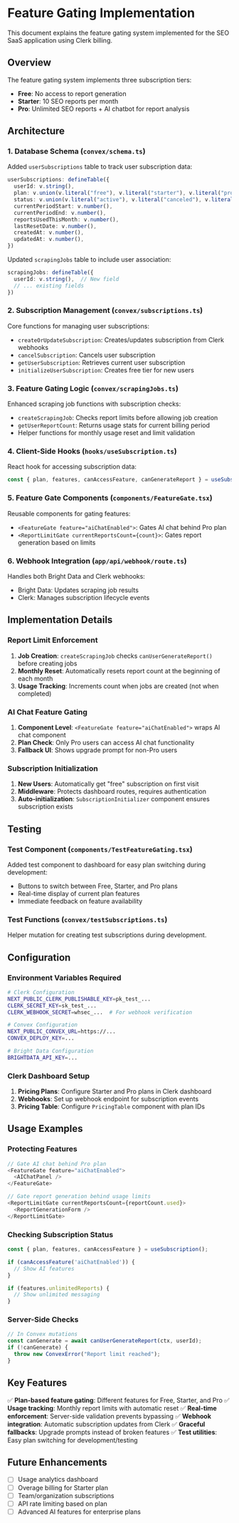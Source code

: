 # Feature Gating Implementation

This document explains the feature gating system implemented for the SEO SaaS application using Clerk billing.

## Overview

The feature gating system implements three subscription tiers:
- **Free**: No access to report generation
- **Starter**: 10 SEO reports per month
- **Pro**: Unlimited SEO reports + AI chatbot for report analysis

## Architecture

### 1. Database Schema (`convex/schema.ts`)

Added `userSubscriptions` table to track user subscription data:
```typescript
userSubscriptions: defineTable({
  userId: v.string(),
  plan: v.union(v.literal("free"), v.literal("starter"), v.literal("pro")),
  status: v.union(v.literal("active"), v.literal("canceled"), v.literal("past_due")),
  currentPeriodStart: v.number(),
  currentPeriodEnd: v.number(),
  reportsUsedThisMonth: v.number(),
  lastResetDate: v.number(),
  createdAt: v.number(),
  updatedAt: v.number(),
})
```

Updated `scrapingJobs` table to include user association:
```typescript
scrapingJobs: defineTable({
  userId: v.string(),  // New field
  // ... existing fields
})
```

### 2. Subscription Management (`convex/subscriptions.ts`)

Core functions for managing user subscriptions:
- `createOrUpdateSubscription`: Creates/updates subscription from Clerk webhooks
- `cancelSubscription`: Cancels user subscription
- `getUserSubscription`: Retrieves current user subscription
- `initializeUserSubscription`: Creates free tier for new users

### 3. Feature Gating Logic (`convex/scrapingJobs.ts`)

Enhanced scraping job functions with subscription checks:
- `createScrapingJob`: Checks report limits before allowing job creation
- `getUserReportCount`: Returns usage stats for current billing period
- Helper functions for monthly usage reset and limit validation

### 4. Client-Side Hooks (`hooks/useSubscription.ts`)

React hook for accessing subscription data:
```typescript
const { plan, features, canAccessFeature, canGenerateReport } = useSubscription();
```

### 5. Feature Gate Components (`components/FeatureGate.tsx`)

Reusable components for gating features:
- `<FeatureGate feature="aiChatEnabled">`: Gates AI chat behind Pro plan
- `<ReportLimitGate currentReportsCount={count}>`: Gates report generation based on limits

### 6. Webhook Integration (`app/api/webhook/route.ts`)

Handles both Bright Data and Clerk webhooks:
- Bright Data: Updates scraping job results
- Clerk: Manages subscription lifecycle events

## Implementation Details

### Report Limit Enforcement

1. **Job Creation**: `createScrapingJob` checks `canUserGenerateReport()` before creating jobs
2. **Monthly Reset**: Automatically resets report count at the beginning of each month
3. **Usage Tracking**: Increments count when jobs are created (not when completed)

### AI Chat Feature Gating

1. **Component Level**: `<FeatureGate feature="aiChatEnabled">` wraps AI chat component
2. **Plan Check**: Only Pro users can access AI chat functionality
3. **Fallback UI**: Shows upgrade prompt for non-Pro users

### Subscription Initialization

1. **New Users**: Automatically get "free" subscription on first visit
2. **Middleware**: Protects dashboard routes, requires authentication
3. **Auto-initialization**: `SubscriptionInitializer` component ensures subscription exists

## Testing

### Test Component (`components/TestFeatureGating.tsx`)

Added test component to dashboard for easy plan switching during development:
- Buttons to switch between Free, Starter, and Pro plans
- Real-time display of current plan features
- Immediate feedback on feature availability

### Test Functions (`convex/testSubscriptions.ts`)

Helper mutation for creating test subscriptions during development.

## Configuration

### Environment Variables Required

```bash
# Clerk Configuration
NEXT_PUBLIC_CLERK_PUBLISHABLE_KEY=pk_test_...
CLERK_SECRET_KEY=sk_test_...
CLERK_WEBHOOK_SECRET=whsec_...  # For webhook verification

# Convex Configuration
NEXT_PUBLIC_CONVEX_URL=https://...
CONVEX_DEPLOY_KEY=...

# Bright Data Configuration
BRIGHTDATA_API_KEY=...
```

### Clerk Dashboard Setup

1. **Pricing Plans**: Configure Starter and Pro plans in Clerk dashboard
2. **Webhooks**: Set up webhook endpoint for subscription events
3. **Pricing Table**: Configure `PricingTable` component with plan IDs

## Usage Examples

### Protecting Features

```typescript
// Gate AI chat behind Pro plan
<FeatureGate feature="aiChatEnabled">
  <AIChatPanel />
</FeatureGate>

// Gate report generation behind usage limits
<ReportLimitGate currentReportsCount={reportCount.used}>
  <ReportGenerationForm />
</ReportLimitGate>
```

### Checking Subscription Status

```typescript
const { plan, features, canAccessFeature } = useSubscription();

if (canAccessFeature('aiChatEnabled')) {
  // Show AI features
}

if (features.unlimitedReports) {
  // Show unlimited messaging
}
```

### Server-Side Checks

```typescript
// In Convex mutations
const canGenerate = await canUserGenerateReport(ctx, userId);
if (!canGenerate) {
  throw new ConvexError("Report limit reached");
}
```

## Key Features

✅ **Plan-based feature gating**: Different features for Free, Starter, and Pro
✅ **Usage tracking**: Monthly report limits with automatic reset
✅ **Real-time enforcement**: Server-side validation prevents bypassing
✅ **Webhook integration**: Automatic subscription updates from Clerk
✅ **Graceful fallbacks**: Upgrade prompts instead of broken features
✅ **Test utilities**: Easy plan switching for development/testing

## Future Enhancements

- [ ] Usage analytics dashboard
- [ ] Overage billing for Starter plan
- [ ] Team/organization subscriptions
- [ ] API rate limiting based on plan
- [ ] Advanced AI features for enterprise plans